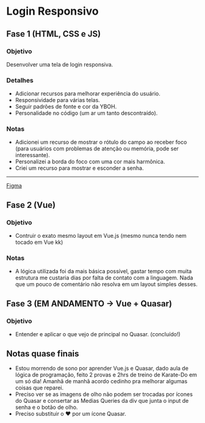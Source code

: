 # Login Responsivo

## Fase 1 (HTML, CSS e JS)

### Objetivo

Desenvolver uma tela de login responsiva.

### Detalhes

- Adicionar recursos para melhorar experiência do usuário.
- Responsividade para várias telas.
- Seguir padrões de fonte e cor da YBOH.
- Personalidade no código (um ar um tanto descontraído).

### Notas

- Adicionei um recurso de mostrar o rótulo do campo ao receber foco (para usuários com problemas de atenção ou memória, pode ser interessante).
- Personalizei a borda do foco com uma cor mais harmônica.
- Criei um recurso para mostrar e esconder a senha.

---
[Figma](https://www.figma.com/file/uygEfrQcxkAmbJg0rozUpU/yboh-login?node-id=1%3A5)

## Fase 2 (Vue)

### Objetivo

- Contruir o exato mesmo layout em Vue.js (mesmo nunca tendo nem tocado em Vue kk)

### Notas

- A lógica utilizada foi da mais básica possível, gastar tempo com muita estrutura me custaria dias por falta de contato com a linguagem. Nada que um pouco de comentário não resolva em um layout simples desses.

## Fase 3 (EM ANDAMENTO -> Vue + Quasar)

### Objetivo

- Entender e aplicar o que vejo de principal no Quasar. (concluído!)

## Notas quase finais

- Estou morrendo de sono por aprender Vue.js e Quasar, dado aula de lógica de programação, feito 2 provas e 2hrs de treino de Karate-Do em um só dia! Amanhã de manhã acordo cedinho pra melhorar algumas coisas que reparei.
- Preciso ver se as imagens de olho não podem ser trocadas por ícones do Quasar e consertar as Medias Queries da div que junta o input de senha e o botão de olho.
- Preciso substituir o ❤ por um ícone Quasar.